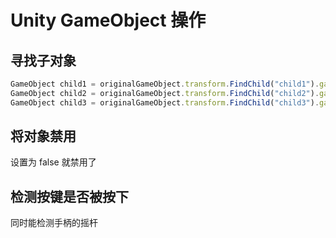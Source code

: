 # Unity GameObject 操作
<p id="g1JxiU3BNQWZVTupGBcQTD">

## 寻找子对象

</p>


<p id="gz5NNV4NLUCh855EPERnYn">



</p>


<p id="94JpTmh7a1AReToHuArAjh">



</p>


<p id="vvJj49b6bn1WerCBGfdNrU">

```JavaScript
GameObject child1 = originalGameObject.transform.FindChild("child1").gameObject;
GameObject child2 = originalGameObject.transform.FindChild("child2").gameObject;
GameObject child3 = originalGameObject.transform.FindChild("child3").gameObject;
```


</p>


<p id="rf69h12C3UfKdp6RbvbpYr">

## 将对象禁用

</p>


<p id="s5QyLKRTzmvPFUSVXksrd3">



</p>


<p id="bRpp7pZZ7QHrtTXKhsWc51">

设置为 false 就禁用了

</p>


<p id="bn42kwvXKhs5Zr15AjXXyz">

## 检测按键是否被按下

</p>


<p id="p36tnVr68yYLCkMunVYHWX">

同时能检测手柄的摇杆

</p>


<p id="vGPziByuKhxXYrynZqKLMW">



</p>


<p id="6FdwsKFjZHeQhAo7yTVK15">



</p>


<p id="k4b8Uig6XDQxRzAzmPXuxc">



</p>


